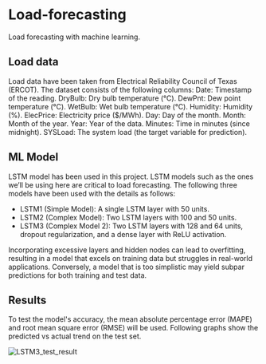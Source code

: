 # Load-forecasting
Load forecasting with machine learning.
## Load data
Load data have been taken from Electrical Reliability Council of Texas (ERCOT). The dataset consists of the following columns:
    Date: Timestamp of the reading.
    DryBulb: Dry bulb temperature (°C).
    DewPnt: Dew point temperature (°C).
    WetBulb: Wet bulb temperature (°C).
    Humidity: Humidity (%).
    ElecPrice: Electricity price ($/MWh).
    Day: Day of the month.
    Month: Month of the year.
    Year: Year of the data.
    Minutes: Time in minutes (since midnight).
    SYSLoad: The system load (the target variable for prediction).
## ML Model
LSTM model has been used in this project. LSTM models such as the ones we’ll be using here are critical to load forecasting. 
The following three models have been used with the details as follows:
- LSTM1 (Simple Model): A single LSTM layer with 50 units.
- LSTM2 (Complex Model): Two LSTM layers with 100 and 50 units.
- LSTM3 (Complex Model 2): Two LSTM layers with 128 and 64 units, dropout regularization, and a dense layer with ReLU activation.

Incorporating excessive layers and hidden nodes can lead to overfitting, resulting in a model that excels on training data but struggles in real-world applications. Conversely, a model that is too simplistic may yield subpar predictions for both training and test data.
## Results
To test the model's accuracy, the mean absolute percentage error (MAPE) and root mean square error (RMSE) will be used. Following graphs show the predicted vs actual trend on the test set.

![LSTM3_test_result](https://github.com/user-attachments/assets/7159afdb-c8ea-440c-83ae-bafe570463fe)
